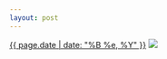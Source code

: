 ```yaml
---
layout: post
---
```


<p>
  <time><a href="/14">{{ page.date | date: "%B %e, %Y" }}</a></time>
  <a href="/14"><img src="{{ site.assets_url }}/14-640.jpg" srcset="{{ site.assets_url }}/14-1280.jpg 1280w, {{ site.assets_url }}/14-960.jpg 960w, {{ site.assets_url }}/14-640.jpg 640w, {{ site.assets_url }}/14-320.jpg 320w" sizes="(min-width: 700px) 50vw, calc(100vw - 2rem)" /></a>
</p>
